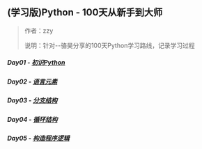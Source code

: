 ## (学习版)Python - 100天从新手到大师

> 作者：zzy
>
> 说明：针对--骆昊分享的100天Python学习路线，记录学习过程

##### Day01 - [初识Python](./task/day-01.md)

##### Day02 - [语言元素](./task/day-02.md)

##### Day03 - [分支结构](./task/day-03.md)

##### Day04 - [循环结构](./task/day-04.md)

##### Day05 - [构造程序逻辑](./task/day-05.md)
